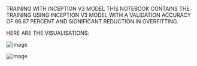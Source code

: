 TRAINING WITH INCEPTION V3 MODEL
THIS NOTEBOOK CONTAINS THE TRAINING USING INCEPTION V3 MODEL WITH A VALIDATION ACCURACY OF 96.67 PERCENT AND SIGNIFICANT REDUCTION IN OVERFITTING.

HERE ARE THE VISUALISATIONS:

![image](https://user-images.githubusercontent.com/121425344/211510210-c77ee922-1d2d-4b73-85ce-96056c72a473.png)

![image](https://user-images.githubusercontent.com/121425344/211510264-3cbbf2c5-45b4-49d7-be5c-ca3b2a75decc.png)

